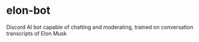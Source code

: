 # elon-bot
Discord AI bot capable of chatting and moderating, trained on conversation transcripts of Elon Musk
